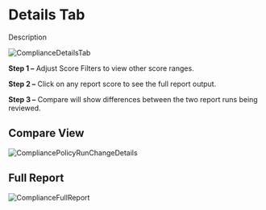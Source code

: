 # Details Tab

Description

![ComplianceDetailsTab](/img/product_docs/changetracker/changetracker/admin/tabs/compliancedetailstab.webp)

**Step 1 –** Adjust Score Filters to view other score ranges.

**Step 2 –** Click on any report score to see the full report output.

**Step 3 –** Compare will show differences between the two report runs being reviewed.

## Compare View

![CompliancePolicyRunChangeDetails](/img/product_docs/changetracker/changetracker/admin/tabs/compliancepolicyrunchangedetails.webp)

## Full Report

![ComplianceFullReport](/img/product_docs/changetracker/changetracker/admin/tabs/compliancefullreport.webp)

